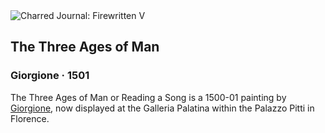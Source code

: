 <div class="artwork-of-the-day">
  <div class="container">
    <div class="img-wrapper">
      <img
        src="https://uploads7.wikiart.org/the-three-ages-of-man-1501(2).jpg!Large.jpg"
        alt="Charred Journal: Firewritten V" />
    </div>
    <div class="artwork-detail">
      <div class="artwork-origin"> 
        <h2 class="artwork-name">The Three Ages of Man</h2>
        <h3 class="artist">
          Giorgione
                    ·  1501
        </h3>
      </div>
      <p class="description">
        <span class="artwork-description-text ng-binding" ng-bind-html="viewModel.ArtworkOfTheDay.Description | unsafe">The Three Ages of Man or Reading a Song is a 1500-01 painting by <a target="_blank" href="/en/giorgione">Giorgione</a>, now displayed at the Galleria Palatina within the Palazzo Pitti in Florence.</span>
                        <div class="text-shadow-container ng-hide" ng-show="showShadow"></div>
      </p>
    </div>
  </div>

</div>
